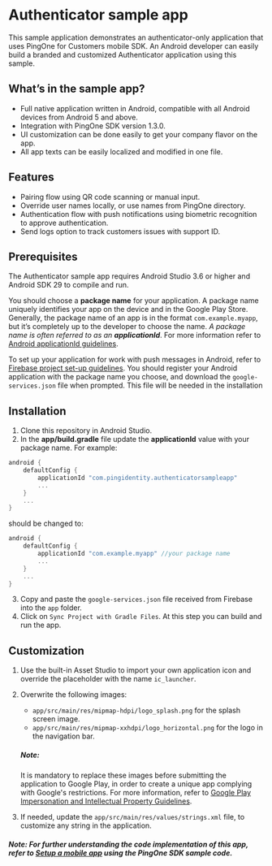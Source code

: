 # Authenticator sample app

This sample application demonstrates an authenticator-only application that uses PingOne for Customers mobile SDK. An Android developer can easily build a branded and customized Authenticator application using this sample.

## What’s in the sample app?

  - Full native application written in Android, compatible with all Android devices from Android 5 and above.
  - Integration with PingOne SDK version 1.3.0.
  - UI customization can be done easily to get your company flavor on the app.
  - All app texts can be easily localized and modified in one file.

## Features

  - Pairing flow using QR code scanning or manual input.
  - Override user names locally, or use names from PingOne directory.
  - Authentication flow with push notifications using biometric recognition to approve authentication.
  - Send logs option to track customers issues with support ID.

## Prerequisites

The Authenticator sample app requires Android Studio 3.6 or higher and Android SDK 29 to compile and run.

You should choose a **package name** for your application. A package name uniquely identifies your app on the device and in the Google Play Store. Generally, the package name of an app is in the format `com.example.myapp`, but it’s completely up to the developer to choose the name. *A package name is often referred to as an **applicationId***. For more information refer to [Android applicationId guidelines].

To set up your application for work with push messages in Android, refer to [Firebase project set-up guidelines]. You should register your Android application with the package name you choose, and download the ```google-services.json``` file when prompted. 
This file will be needed in the installation

## Installation

1. Clone this repository in Android Studio.
2. In the **app/build.gradle** file update the **applicationId** value with your package name. For example:
```groovy
android {
    defaultConfig {
        applicationId "com.pingidentity.authenticatorsampleapp"
        ...
    }
    ...
}
```
should be changed to:
```groovy
android {
    defaultConfig {
        applicationId "com.example.myapp" //your package name
        ...
    }
    ...
}
```
3. Copy and paste the ```google-services.json``` file received from Firebase into the ```app``` folder.
4. Click on ```Sync Project with Gradle Files```. At this step you can build and run the app.

## Customization
1. Use the built-in Asset Studio to import your own application icon and override the placeholder with the name ```ic_launcher```.
2. Overwrite the following images:
    * `app/src/main/res/mipmap-hdpi/logo_splash.png` for the splash screen image.
    * `app/src/main/res/mipmap-xxhdpi/logo_horizontal.png` for the logo in the navigation bar.
    ##### Note: 
    It is mandatory to replace these images before submitting the application to Google Play, in order to create a unique app complying with Google's restrictions. For more information, refer to [Google Play Impersonation and Intellectual Property Guidelines].

3. If needed, update the `app/src/main/res/values/strings.xml` file, to customize any string in the application.
##### Note: For further understanding the code implementation of this app, refer to [Setup a mobile app] using the PingOne SDK sample code.


[Setup a mobile app]: <https://github.com/pingidentity/pingone-customers-mobile-sdk-android>
[Firebase project set-up guidelines]:<https://firebase.google.com/docs/android/setup?authuser=0#register-app>
[Google Play Impersonation and Intellectual Property Guidelines]:<https://play.google.com/about/ip-impersonation/impersonation>
[Android applicationId guidelines]:<https://developer.android.com/studio/build/application-id>
[PingOne mobile SDK Android README]:<https://github.com/pingidentity/pingone-customers-mobile-sdk-android/blob/master/README.md>
